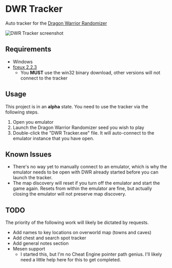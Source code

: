 ﻿# DWR Tracker

Auto tracker for the [Dragon Warrior Randomizer](https://github.com/mcgrew/dwrandomizer)

![DWR Tracker screenshot](https://github.com/tonylukasavage/DWR-Tracker/raw/master/dwr-tracker.PNG)

## Requirements

* Windows
* [fceux 2.2.3](http://sourceforge.net/projects/fceultra/files/Binaries/2.2.3/fceux-2.2.3-win32.zip/download)
	* You **MUST** use the win32 binary download, other versions will not connect to the tracker

## Usage

This project is in an **alpha** state. You need to use the tracker via the following steps.

1. Open you emulator 
2. Launch the Dragon Warrior Randomizer seed you wish to play
3. Double-click the "DWR Tracker.exe" file. It will auto-connect to the emulator instance that you have open.

## Known Issues

* There's no way yet to manually connect to an emulator, which is why the emulator needs to be open with DWR already started before you can launch the tracker.
* The map discovery will reset if you turn off the emulator and start the game again. Resets from within the emulator are fine, but actually closing the emulator will not preserve map discovery.

## TODO 

The priority of the following work will likely be dictated by requests.

* Add names to key locations on overworld map (towns and caves)
* Add chest and search spot tracker
* Add general notes section
* Mesen support
	* I started this, but I'm no Cheat Engine pointer path genius. I'll likely need a little help here for this to get completed.


